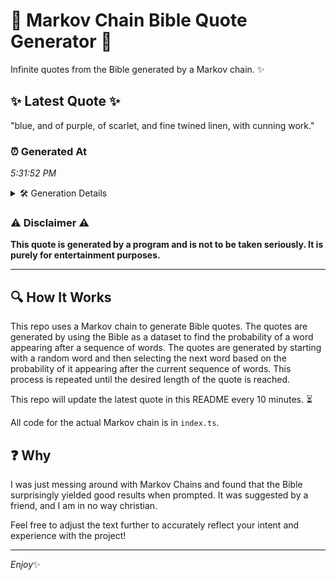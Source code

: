 # 📖 Markov Chain Bible Quote Generator 📖

Infinite quotes from the Bible generated by a Markov chain. ✨

## ✨ Latest Quote ✨
"blue, and of purple, of scarlet, and fine twined linen, with cunning work."

### ⏰ Generated At
*5:31:52 PM*

<details>
    <summary>🛠️ Generation Details</summary>
    <p>
        <strong>🌱 Seed:</strong> blue,<br>
        <strong>🔄 Iterations:</strong> 12<br>
        <strong>📜 Context History:</strong><br>[ blue, ]: and<br>[ blue,, and ]: of<br>[ blue,, and, of ]: purple,<br>[ blue,, and, of, purple, ]: of<br>[ blue,, and, of, purple,, of ]: scarlet,<br>[ blue,, and, of, purple,, of, scarlet, ]: and<br>[ and, of, purple,, of, scarlet,, and ]: fine<br>[ of, purple,, of, scarlet,, and, fine ]: twined<br>[ purple,, of, scarlet,, and, fine, twined ]: linen,<br>[ of, scarlet,, and, fine, twined, linen, ]: with<br>[ scarlet,, and, fine, twined, linen,, with ]: cunning<br>[ and, fine, twined, linen,, with, cunning ]: work.<br>
    </p>
</details>

### ⚠️ Disclaimer ⚠️
**This quote is generated by a program and is not to be taken seriously. It is purely for entertainment purposes.**

---

## 🔍 How It Works

This repo uses a Markov chain to generate Bible quotes. The quotes are generated by using the Bible as a dataset to find the probability of a word appearing after a sequence of words. The quotes are generated by starting with a random word and then selecting the next word based on the probability of it appearing after the current sequence of words. This process is repeated until the desired length of the quote is reached.

This repo will update the latest quote in this README every 10 minutes. ⏳

All code for the actual Markov chain is in `index.ts`.

## ❓ Why

I was just messing around with Markov Chains and found that the Bible surprisingly yielded good results when prompted. 
It was suggested by a friend, and I am in no way christian.

Feel free to adjust the text further to accurately reflect your intent and experience with the project!

---

*Enjoy*✨
